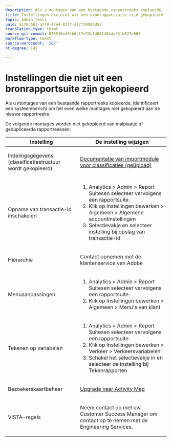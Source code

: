 ```yaml
---
description: Als u montages van een bestaande rapportreeks kopieerde, identificeert een systeembericht om het even welke montages niet gekopieerd aan de nieuwe rapportreeks.
title: Instellingen die niet uit een bronrapportsuite zijn gekopieerd
topic: Admin tools
uuid: 5176c561-a278-43e4-837f-a17759985d52
translation-type: tm+mt
source-git-commit: 058516ed9fb6cf7e73df4001404da45fb527e568
workflow-type: tm+mt
source-wordcount: '207'
ht-degree: 14%

---
```



# Instellingen die niet uit een bronrapportsuite zijn gekopieerd

Als u montages van een bestaande rapportreeks kopieerde, identificeert een systeembericht om het even welke montages niet gekopieerd aan de nieuwe rapportreeks.

De volgende montages worden niet gekopieerd van malplaatje of gedupliceerde rapportreeksen:

<table id="table_9774249E3D804E7D97F12B88E26F9066"> 
 <thead> 
  <tr> 
   <th colname="col1" class="entry"> Instelling </th> 
   <th colname="col2" class="entry"> De instelling wijzigen </th> 
  </tr>
 </thead>
 <tbody> 
  <tr> 
   <td colname="col1"> <p>Indelingsgegevens (classificatiestructuur wordt gekopieerd) </p> </td> 
   <td colname="col2"> <p><a href="https://docs.adobe.com/content/help/en/analytics/components/classifications/classifications-importer/c-working-with-saint.html"> Documentatie van importmodule voor classificaties (geüpload)</a> </p> </td> 
  </tr> 
  <tr> 
   <td colname="col1"> <p>Opname van transactie-id inschakelen </p> </td> 
   <td colname="col2"> 
    <ol id="ol_4F3028A440C94447890498CF2E64C15B"> 
     <li id="li_243C7F7DF3074F7FB9893BEFDA8B0732"> <span class="uicontrol"> Analytics</span> &gt; <span class="uicontrol"> Admin</span> &gt; <span class="uicontrol"> Report Suites</span>en selecteer vervolgens een rapportsuite. </li> 
     <li id="li_357D06A1F528473CBA07D4C840BE95D9">Klik op <span class="uicontrol"> Instellingen</span> bewerken &gt; <span class="uicontrol"> Algemeen</span> &gt; <span class="uicontrol"> Algemene accountinstellingen</span> </li> 
     <li id="li_9E0B7A9542864399AFDD5D422F7D6C22">Selectievakje en selecteer instelling bij opslag van <span class="uicontrol"> transactie-id</span> </li> 
    </ol> </td> 
  </tr> 
  <tr> 
   <td colname="col1"> <p>Hiërarchie </p> </td> 
   <td colname="col2"> <p>Contact opnemen met de klantenservice van Adobe </p> </td> 
  </tr> 
  <tr> 
   <td colname="col1"> <p>Menuaanpassingen </p> </td> 
   <td colname="col2"> 
    <ol id="ol_A3277C5843704DEA902DF030099E9227"> 
     <li id="li_8B3A5974466C4D9D9A3D3D0C6A30F414"><span class="uicontrol"> Analytics</span> &gt; <span class="uicontrol"> Admin</span> &gt; <span class="uicontrol"> Report Suites</span>en selecteer vervolgens een rapportsuite. </li> 
     <li id="li_1B44AFD4026346698F3CB75E2CBF1959">Klik op <span class="uicontrol"> Instellingen</span> bewerken &gt; <span class="uicontrol"> Algemeen</span> &gt; Menu's van <span class="uicontrol"> klant</span> </li> 
    </ol> </td> 
  </tr> 
  <tr> 
   <td colname="col1"> <p>Tekenen op variabelen </p> </td> 
   <td colname="col2"> 
    <ol id="ol_903A5FEF5B9847929BBB514A481F6E22"> 
     <li id="li_E352211ABD3245EC8C06313221BA4B36"><span class="uicontrol"> Analytics</span> &gt; <span class="uicontrol"> Admin</span> &gt; <span class="uicontrol"> Report Suites</span>en selecteer vervolgens een rapportsuite. </li> 
     <li id="li_B19C4112D57D4D329A0774EBB345473B">Klik op <span class="uicontrol"> Instellingen</span> bewerken &gt; <span class="uicontrol"> Verkeer</span> &gt; <span class="uicontrol"> Verkeersvariabelen</span> </li> 
     <li id="li_B1CED2EC85FE4A8EB7D95076040B35E1">Schakel het selectievakje in en selecteer de instelling bij <span class="uicontrol"> Tekenrapporten</span> </li> 
    </ol> </td> 
  </tr> 
  <tr> 
   <td colname="col1"> <p>Bezoekerskaartbeheer </p> </td> 
   <td colname="col2"> <p><a href="https://docs.adobe.com/content/help/en/analytics/analyze/activity-map/getting-started/get-started-admins/activitymap-enable.html"> Upgrade naar Activity Map</a> </p> </td> 
  </tr> 
  <tr> 
   <td colname="col1"> <p>VISTA-regels </p> </td> 
   <td colname="col2"> <p>Neem contact op met uw Customer Success Manager om contact op te nemen met de Engineering Services. </p> </td> 
  </tr> 
 </tbody> 
</table>

